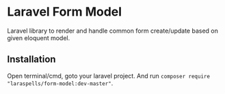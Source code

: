 Laravel Form Model
==========================================================

Laravel library to render and handle common form create/update based on given eloquent model.

## Installation

Open terminal/cmd, goto your laravel project. 
And run `composer require "laraspells/form-model:dev-master"`.
